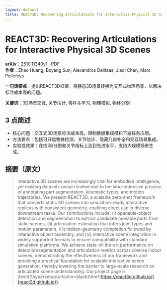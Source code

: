 ```yaml
---
layout: default
title: REACT3D: Recovering Articulations for Interactive Physical 3D Scenes
---
```


# REACT3D: Recovering Articulations for Interactive Physical 3D Scenes
**arXiv**：[2510.11340v1](https://arxiv.org/abs/2510.11340) · [PDF](https://arxiv.org/pdf/2510.11340.pdf)  
**作者**：Zhao Huang, Boyang Sun, Alexandros Delitzas, Jiaqi Chen, Marc Pollefeys  

**一句话要点**：提出REACT3D框架，将静态3D场景转换为交互式物理场景，以解决标注成本高的问题。

**关键词**：3D场景交互, 关节估计, 零样本学习, 物理模拟, 物体分割

## 3 点简述
- 核心问题：交互式3D场景标注成本高，限制数据集规模和下游任务应用。
- 方法要点：包括可开启物体检测、关节估计、隐藏几何补全和交互场景集成。
- 实验或效果：在检测/分割和关节指标上达到先进水平，支持大规模场景生成。

## 摘要（原文）

> Interactive 3D scenes are increasingly vital for embodied intelligence, yet
> existing datasets remain limited due to the labor-intensive process of
> annotating part segmentation, kinematic types, and motion trajectories. We
> present REACT3D, a scalable zero-shot framework that converts static 3D scenes
> into simulation-ready interactive replicas with consistent geometry, enabling
> direct use in diverse downstream tasks. Our contributions include: (i)
> openable-object detection and segmentation to extract candidate movable parts
> from static scenes, (ii) articulation estimation that infers joint types and
> motion parameters, (iii) hidden-geometry completion followed by interactive
> object assembly, and (iv) interactive scene integration in widely supported
> formats to ensure compatibility with standard simulation platforms. We achieve
> state-of-the-art performance on detection/segmentation and articulation metrics
> across diverse indoor scenes, demonstrating the effectiveness of our framework
> and providing a practical foundation for scalable interactive scene generation,
> thereby lowering the barrier to large-scale research on articulated scene
> understanding. Our project page is
> \textit{\hypersetup{urlcolor=black}\href{https://react3d.github.io/}{react3d.github.io}}.

